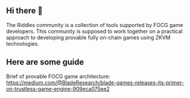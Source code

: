 ## Hi there 👋

The Riddles community is a collection of tools supported by FOCG game developers. This community is supposed to work together on a practical approach to developing provable fully on-chain games using ZKVM technologies.  

## Here are some guide
Brief of provable FOCG game architecture: https://medium.com/@BladeResearch/blade-games-releases-its-primer-on-trustless-game-engine-909eca075ee2
